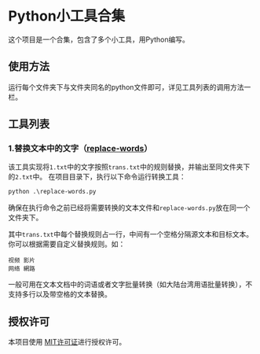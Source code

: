 # Python小工具合集
这个项目是一个合集，包含了多个小工具，用Python编写。
## 使用方法
运行每个文件夹下与文件夹同名的python文件即可，详见工具列表的调用方法一栏。
## 工具列表
### 1.替换文本中的文字（[replace-words](replace-words)）
该工具实现将`1.txt`中的文字按照`trans.txt`中的规则替换，并输出至同文件夹下的`2.txt`中。
在项目目录下，执行以下命令运行转换工具：
```bat
python .\replace-words.py
```
确保在执行命令之前已经将需要转换的文本文件和`replace-words.py`放在同一个文件夹下。

其中`trans.txt`中每个替换规则占一行，中间有一个空格分隔源文本和目标文本。你可以根据需要自定义替换规则。如：
```
视频 影片
网络 網路 
```
一般可用在文本文档中的词语或者文字批量转换（如大陆台湾用语批量转换），不支持多行以及带空格的文本替换。
## 授权许可
本项目使用 [MIT许可证](LICENSE)进行授权许可。
